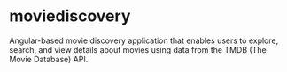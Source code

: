 # moviediscovery
Angular-based movie discovery application that enables users to explore, search, and view details about movies using data from the TMDB (The Movie Database) API.
